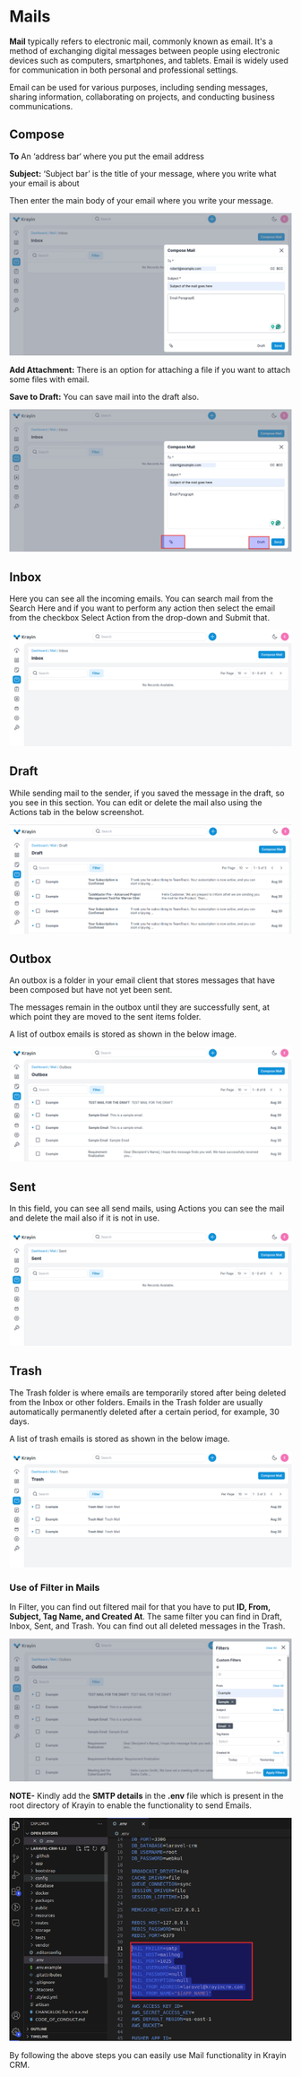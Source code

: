 # Mails 

**Mail** typically refers to electronic mail, commonly known as email. It's a method of exchanging digital messages between people using electronic devices such as computers, smartphones, and tablets. Email is widely used for communication in both personal and professional settings. 

Email can be used for various purposes, including sending messages, sharing information, collaborating on projects, and conducting business communications.

## Compose

**To** An ‘address bar‘ where you put the email address

**Subject:** ‘Subject bar’ is the title of your message, where you write what your email is about

Then enter the main body of your email where you write your message.

 ![Compose Mail](../../assets/2.x/images/mail/composeEmail.png)

**Add Attachment:** There is an option for attaching a file if you want to attach some files with email.

**Save to Draft:** You can save mail into the draft also.

 ![Compose Mail](../../assets/2.x/images/mail/attachment.png)

## Inbox

Here you can see all the incoming emails. You can search mail from the Search Here and if you want to perform any action then select the email from the checkbox Select Action from the drop-down and Submit that.

 ![Mail Inbox](../../assets/2.x/images/mail/mailInbox.png)

## Draft

While sending mail to the sender, if you saved the message in the draft, so you see in this section. You can edit or delete the mail also using the Actions tab in the below screenshot.

 ![Mail Inbox](../../assets/2.x/images/mail/mailDraft.png)

## Outbox

An outbox is a folder in your email client that stores messages that have been composed but have not yet been sent.

The messages remain in the outbox until they are successfully sent, at which point they are moved to the sent items folder.

A list of outbox emails is stored as shown in the below image.

 ![Mail Outbox](../../assets/2.x/images/mail/mailOutbox.png)

## Sent 

In this field, you can see all send mails, using Actions you can see the mail and delete the mail also if it is not in use.

 ![Mail Sent](../../assets/2.x/images/mail/mailSent.png)

## Trash 

The Trash folder is where emails are temporarily stored after being deleted from the Inbox or other folders. Emails in the Trash folder are usually automatically permanently deleted after a certain period, for example, 30 days.

A list of trash emails is stored as shown in the below image.

 ![Mail Trash](../../assets/2.x/images/mail/mailTrash.png)

### Use of Filter in Mails 

In Filter, you can find out filtered mail for that you have to put **ID, From, Subject, Tag Name, and Created At**. The same filter you can find in Draft, Inbox, Sent, and Trash. You can find out all deleted messages in the Trash.

 ![Mail Trash](../../assets/2.x/images/mail/mailFilter.png)

**NOTE-** Kindly add the **SMTP details** in the **.env** file which is present in the root directory of Krayin to enable the functionality to send Emails. 

 ![SMTP](../../assets/2.x/images/mail/emailSmtp.png)

By following the above steps you can easily use Mail functionality in Krayin CRM.





